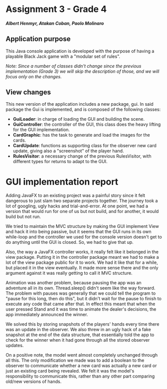 # Assignment 3 - Grade 4
##### Albert Henmyr, Atakan Coban, Paolo Molinaro 

## Application purpose

This Java console application is developed with the purpose of having a
playable Black Jack game with a "modular set of rules".

_Note: Since a number of classes didn't change since the previous
implementation (Grade 3) we will skip the description of those, and we will focus only on the changes._

## View changes

This new version of the application includes a new package, gui.
In said package the Gui is implemented, and is composed of the following classes:
- **GuiLoader**: in charge of loading the GUI and building the scene.
- **GuiController**: the controller of the GUI, this class does the heavy lifting for the GUI implementation. 
- **CardGraphic**: has the task to generate and load the images for the cards.
- **CardUpdate**: functions as supporting class for the observer new card update, giving also a "screenshot" of the player hand.
- **RulesVisitor**: a necessary change of the previous RulesVisitor, with different types for returns to adapt to the GUI.

# GUI implementation report

Adding JavaFX to an existing project was a painful story since it felt dangerous to just slam two separate projects 
together. The journey took a lot of googling, ugly hacks and trial-and-error. At one point, we had a version that 
would run for one of us but not build, and for another, it would build but not run.

We tried to maintain the MVC structure by making the GUI implement View and hack it into being passive, but it seems 
that the GUI runs in its own while-loop and the controller we used for the console version doesn't get to do 
anything until the GUI is closed. So, we had to give that up.

Also, the way a JavaFX controller works, it really felt like it belonged in the view package. Putting it in the 
controller package meant we had to make a lot of the view package public for it to work. We had it like that for a 
while, but placed it in the view eventually. It made more sense there and the only argument against it was really 
getting to call it MVC structure.

Animation was another problem, because pausing the app was an adventure all in its own. Thread.sleep() didn't seem 
like the way forward. The problem with pauses was generally that we could tell the program to "pause for this long, 
then do this", but it didn't wait for the pause to finish to execute any code that came after that. In effect this 
meant that when the user pressed Stand and it was time to animate the dealer's decisions, the app immediately 
announced the winner.

We solved this by storing snapshots of the players' hands every time there was an update in the observer. We also 
threw in an ugly hack of a fake snapshot at the end of the data structure, that essentially told the app to check for 
the winner when it had gone through all the stored observer updates.

On a positive note, the model went almost completely unchanged through all this. The only modification we made was 
to add a boolean to the observer to communicate whether a new card was actually a new card or just an existing card 
being revealed. We felt it was the model's responsibility to communicate this, rather than any other part comparing 
old/new versions of hands.